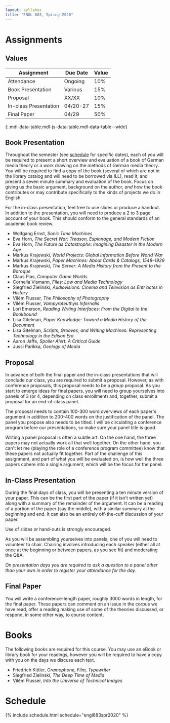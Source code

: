 ```yaml
---
layout: syllabus
title: "ENGL 683, Spring 2020"
---
```


# Assignments

## Values

| Assignment             | Due Date | Value |
|------------------------|----------|-------|
| Attendance             | Ongoing  |  10%  |
| Book Presentation      | Various  |  15%  |
| Proposal               | XX/XX    |  10%  |
| In-class Presentation  | 04/20-27 |  15%  |
| Final Paper            | 04/29    |  50%  |
{:.mdl-data-table.mdl-js-data-table.mdl-data-table--wide}

## Book Presentation

Throughout the semester (see [schedule](schedule.html) for specific dates), each of you will be required to present a short overview and evaluation of a book of German media theory or a work drawing on the methods of German media theory. You will be required to find a copy of the book (several of which are not in the library catalog and will need to be borrowed via ILL), read it, and present a seven minute summary and evaluation of the book. Focus on giving us the basic argument, background on the author, *and* how the book contributes or may contribute specifically to the kinds of projects we do in English.

For the in-class presentation, feel free to use slides or produce a handout. In addition to the presentation, you will need to produce a 2 to 3 page account of your book. This should conform to the general standards of an academic book review.

* Wolfgang Ernst, *Sonic Time Machines*
* Eva Horn, *The Secret War: Treason, Espionage, and Modern Fiction*
* Eva Horn, *The Future as Catastrophe: Imagining Disaster in the Modern Age*
* Markus Krajewski, *World Projects: Global Information Before World War*
* Markus Krajewski, *Paper Machines: About Cards & Catalogs, 1548–1929*
* Markus Krajewski, *The Server: A Media History from the Present to the Baroque*
* Claus Pias, *Computer Game Worlds*
* Cornelia Vismann, *Files: Law and Media Technology*
* Siegfried Zielinski, *Audiovisions: Cinema and Television as Entr’actes in History*
* Vilém Flusser, *The Philosophy of Photography*
* Vilém Flusser, *Vampyroteuthyis Infernalis*
* Lori Emerson, *Reading Writing Interfaces: From the Digital to the Bookbound*
* Lisa Gitelman, *Paper Knowledge: Toward a Media History of the Document*
* Lisa Gitelman, *Scripts, Grooves, and Writing Machines: Representing Technology in the Edison Era*
* Aaron Jaffe, *Spoiler Alert: A Critical Guide*
* Jussi Parikka, *Geology of Media*

## Proposal

In advance of both the final paper and the in-class presentations that will conclude our class, you are required to submit a proposal. However, as with conference proposals, this proposal needs to be a *group* proposal. As you start to emerge ideas for final papers, you will need to group yourselves into panels of 3 (or 4, depending on class enrollment) and, together, submit a proposal for an end-of-class panel.

The proposal needs to contain 100-300 word overviews of each paper's argument in addition to 200-400 words on the justification of the panel. The panel you propose also needs to be titled. I will be circulating a conference program before our presentations, so make sure your panel title is good.

Writing a panel proposal is often a subtle art. On the one hand, the three papers may not actually work all that well together. On the other hand, you can't let me (playing the role of a conference program committee) know that these papers not actually fit together. Part of the challenge of this assignment, and part of what you will be evaluated on, is how well the three papers cohere into a single argument, which will be the focus for the panel.

## In-Class Presentation

During the final days of class, you will be presenting a ten minute version of your paper. This can be the first part of the paper (if it isn't written yet) along with a summary of the remainder of the argument. It can be a reading of a portion of the paper (say the middle), with a similar summary at the beginning and end. It can also be an entirely off-the-cuff discussion of your paper.

Use of slides or hand-outs is strongly encouraged.

As you will be assembling yourselves into panels, one of you will need to volunteer to chair. Chairing involves introducing each speaker (either all at once at the beginning or between papers, as you see fit) and moderating the Q&A.

*On presentation days you are required to ask a question to a panel other than your own in order to register your attendance for the day.*

## Final Paper

You will write a conference-length paper, roughly 3000 words in length, for the final paper. These papers can comment on an issue in the corpus we have read, offer a reading making use of some of the theories discussed, or respond, in some other way, to course content.


# Books

The following books are required for this course. You may use an eBook or library book for your readings, however you will be required to have a copy with you on the days we discuss each text.

* Friedrich Kittler, *Gramophone, Film, Typewriter*
* Siegfried Zielinski, *The Deep Time of Media*
* Vilém Flusser, *Into the Universe of Technical Images*

# Schedule

{% include schedule.html schedule="engl683spr2020" %}